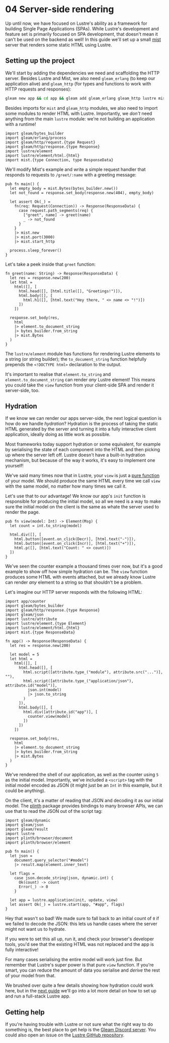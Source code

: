 # 04 Server-side rendering

Up until now, we have focused on Lustre's ability as a framework for building
Single Page Applications (SPAs). While Lustre's development and feature set is
primarily focused on SPA development, that doesn't mean it can't be used on the
backend as well! In this guide we'll set up a small [mist](https://hexdocs.pm/mist/)
server that renders some static HTML using Lustre.

## Setting up the project

We'll start by adding the dependencies we need and scaffolding the HTTP server.
Besides Lustre and Mist, we also need `gleam_erlang` (to keep our application
alive) and `gleam_http` (for types and functions to work with HTTP requests and
responses):

```sh
gleam new app && cd app && gleam add gleam_erlang gleam_http lustre mist
```

Besides imports for `mist` and `gleam_http` modules, we also need to import some
modules to render HTML with Lustre. Importantly, we _don't_ need anything from the
main `lustre` module: we're not building an application with a runtime!

```gleam
import gleam/bytes_builder
import gleam/erlang/process
import gleam/http/request.{type Request}
import gleam/http/response.{type Response}
import lustre/element
import lustre/element/html.{html}
import mist.{type Connection, type ResponseData}
```

We'll modify Mist's example and write a simple request handler that responds to
requests to `/greet/:name` with a greeting message:

```gleam
pub fn main() {
  let empty_body = mist.Bytes(bytes_builder.new())
  let not_found = response.set_body(response.new(404), empty_body)

  let assert Ok(_) =
    fn(req: Request(Connection)) -> Response(ResponseData) {
      case request.path_segments(req) {
        ["greet", name] -> greet(name)
        _ -> not_found
      }
    }
    |> mist.new
    |> mist.port(3000)
    |> mist.start_http

  process.sleep_forever()
}
```

Let's take a peek inside that `greet` function:

```gleam
fn greet(name: String) -> Response(ResponseData) {
  let res = response.new(200)
  let html =
    html([], [
      html.head([], [html.title([], "Greetings!")]),
      html.body([], [
        html.h1([], [html.text("Hey there, " <> name <> "!")])
      ])
    ])

  response.set_body(res,
    html
    |> element.to_document_string
    |> bytes_builder.from_string
    |> mist.Bytes
  )
}
```

The `lustre/element` module has functions for rendering Lustre elements to a
string (or string builder); the `to_document_string` function helpfully prepends
the `<!DOCTYPE html>` declaration to the output.

It's important to realise that `element.to_string` and `element.to_document_string`
can render _any_ Lustre element! This means you could take the `view` function
from your client-side SPA and render it server-side, too.

## Hydration

If we know we can render our apps server-side, the next logical question is how
do we handle _hydration_? Hydration is the process of taking the static HTML
generated by the server and turning it into a fully interactive client application,
ideally doing as little work as possible.

Most frameworks today support hydration or some equivalent, for example by
serialising the state of each component into the HTML and then picking up where
the server left off. Lustre doesn't have a built-in hydration mechanism, but
because of the way it works, it's easy to implement one yourself!

We've said many times now that in Lustre, your `view` is just a
[pure function](https://github.com/lustre-labs/lustre/blob/main/pages/hints/pure-functions.md)
of your model. We should produce the same HTML every time we call `view` with the
same model, no matter how many times we call it.

Let's use that to our advantage! We know our app's `init` function is responsible
for producing the initial model, so all we need is a way to make sure the initial
model on the client is the same as whate the server used to render the page.

```gleam
pub fn view(model: Int) -> Element(Msg) {
  let count = int.to_string(model)

  html.div([], [
    html.button([event.on_click(Decr)], [html.text("-")]),
    html.button([event.on_click(Incr)], [html.text("+")]),
    html.p([], [html.text("Count: " <> count)])
  ])
}
```

We've seen the counter example a thousand times over now, but it's a good example
to show off how simple hydration can be. The `view` function produces some HTML
with events attached, but we already know Lustre can render _any_ element to a
string so that shouldn't be a problem.

Let's imagine our HTTP server responds with the following HTML:

```gleam
import app/counter
import gleam/bytes_builder
import gleam/http/response.{type Response}
import gleam/json
import lustre/attribute
import lustre/element.{type Element}
import lustre/element/html.{html}
import mist.{type ResponseData}

fn app() -> Response(ResponseData) {
  let res = response.new(200)

  let model = 5
  let html =
    html([], [
      html.head([], [
        html.script([attribute.type_("module"), attribute.src("...")], ""),
        html.script([attribute.type_("application/json"), attribute.id("model")],
          json.int(model)
          |> json.to_string
        )
      ]),
      html.body([], [
        html.div([attribute.id("app")], [
          counter.view(model)
        ])
      ])
    ])

  response.set_body(res,
    html
    |> element.to_document_string
    |> bytes_builder.from_string
    |> mist.Bytes
  )
}
```

We've rendered the shell of our application, as well as the counter using `5` as
the initial model. Importantly, we've included a `<script>` tag with the initial
model encoded as JSON (it might just be an `Int` in this example, but it could
be anything).

On the client, it's a matter of reading that JSON and decoding it as our initial
model. The [plinth](https://hexdocs.pm/plinth/plinth.html) package provides
bindings to many browser APIs, we can use that to read the JSON out of the script
tag:

```gleam
import gleam/dynamic
import gleam/json
import gleam/result
import lustre
import plinth/browser/document
import plinth/browser/element

pub fn main() {
  let json =
    document.query_selector("#model")
    |> result.map(element.inner_text)

  let flags =
    case json.decode_string(json, dynamic.int) {
      Ok(count) -> count
      Error(_) -> 0
    }

  let app = lustre.application(init, update, view)
  let assert Ok(_) = lustre.start(app, "#app", flags)
}
```

Hey that wasn't so bad! We made sure to fall back to an initial count of `0` if
we failed to decode the JSON: this lets us handle cases where the server might
not want us to hydrate.

If you were to set this all up, run it, and check your browser's developer tools,
you'd see that the existing HTML was not replaced and the app is fully interactive!

For many cases serialising the entire model will work just fine. But remember
that Lustre's super power is that pure `view` function. If you're smart, you can
reduce the amount of data you serialise and _derive_ the rest of your model from
that.

We brushed over quite a few details showing how hydration could work here, but in
the [next guide](https://hexdocs.pm/lustre/guide/05-full-stack-applications.html)
we'll go into a lot more detail on how to set up and run a full-stack Lustre app.

## Getting help

If you're having trouble with Lustre or not sure what the right way to do
something is, the best place to get help is the [Gleam Discord server](https://discord.gg/Fm8Pwmy).
You could also open an issue on the [Lustre GitHub repository](https://github.com/lustre-labs/lustre/issues).
